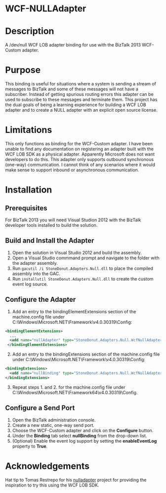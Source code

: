 WCF-NULLAdapter
===============

# Description

A /dev/null WCF LOB adapter binding for use with the BizTalk 2013 WCF-Custom adapter.

# Purpose

This binding is useful for situations where a system is sending a stream of messages to BizTalk and some of these messages will not have a subscriber. Instead of getting spurious routing errors this adapter can be used to subscribe to these messages and terminate them.
This project has the dual goals of being a learning experience for building a WCF LOB adapter and to create a NULL adapter with an explicit open source license.

# Limitations

This only functions as binding for the WCF-Custom adapter. I have been unable to find any documentation on registering an adapter built with the WCF LOB SDK as a physical adapter. Apparently Microsoft does not want developers to do this.
This adapter only supports outbound synchronous (one-way) communication. I cannot think of any scenarios where it would make sense to support inbound or asynchronous communication.

# Installation

## Prerequisites

For BizTalk 2013 you will need Visual Studion 2012 with the BizTalk developer tools installed to build the solution.

## Build and Install the Adapter

1. Open the solution in Visual Studio 2012 and build the assembly.
2. Open a Visual Studio commmand prompt and navigate to the folder with the adapter assembly.
3. Run `gacutil /i StoneDonut.Adapters.Null.dll` to place the compiled assembly into the GAC.
4. Run `installutil StoneDonut.Adapters.Null.dll` to create the custom event log source.

## Configure the Adapter

1. Add an entry to the bindingElementExtensions section of the machine.config file under C:\Windows\Microsoft.NET\Framework\v4.0.30319\Config:
```xml
<bindingElementExtensions>
  ...
  <add name="nullAdapter" type="StoneDonut.Adapters.Null.WcfNullAdapterBindingElementExtensionElement, StoneDonut.Adapters.Null, Version=1.0.0.0, Culture=neutral, PublicKeyToken=7b5655597b4dca60" />
 </bindingElementExtensions>
```
2. Add an entry to the bindingExtensions section of the machine.config file under C:\Windows\Microsoft.NET\Framework\v4.0.30319\Config:
```xml
<bindingExtensions>
  <add name="nullBinding" type="StoneDonut.Adapters.Null.WcfNullAdapterBindingCollectionElement, StoneDonut.Adapters.Null, Version=1.0.0.0, Culture=neutral, PublicKeyToken=7b5655597b4dca60" />
</bindingExtensions>
```
3. Repeat steps 1. and 2. for the machine.config file under C:\Windows\Microsoft.NET\Framework64\v4.0.30319\Config.

## Configure a Send Port

1. Open the BizTalk administration console.
2. Create a new static, one-way send port.
3. Choose the WCF-Custom adapter and click on the **Configure** button.
4. Under the **Binding** tab select **nullBinding** from the drop-down list.
5. (Optional) Enable the event log support by setting the **enableEventLog** property to **True**.

# Acknowledgements

Hat tip to Tomas Restrepo for his [nulladapter](https://github.com/tomasr/nulladapter) project for providing the inspiration to try this using the WCF LOB SDK.
